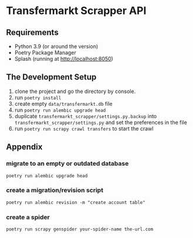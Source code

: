 # Transfermarkt Scrapper API

## Requirements
- Python 3.9 (or around the version)
- Poetry Package Manager
- Splash (running at [http://localhost:8050](http://localhost:8050))

## The Development Setup

1. clone the project and go the directory by console.
1. run `poetry install`
1. create empty `data/transfermarkt.db` file
1. run `poetry run alembic upgrade head`
1. duplicate `transfermarkt_scrapper/settings.py.backup` into `transfermarkt_scrapper/settings.py` and set the preferences in the file
1. run `poetry run scrapy crawl transfers` to start the crawl

## Appendix

### migrate to an empty or outdated database

```
poetry run alembic upgrade head
```

### create a migration/revision script

```
poetry run alembic revision -m "create account table"
```

### create a spider

```
poetry run scrapy genspider your-spider-name the-url.com
```
